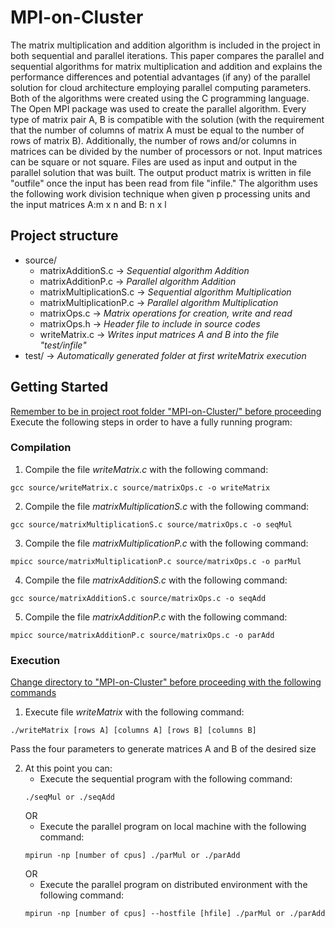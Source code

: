 # MPI-on-Cluster

The matrix multiplication and addition algorithm is included in the project in both sequential and parallel iterations.
This paper compares the parallel and sequential algorithms for matrix multiplication and addition and explains the performance differences and potential advantages (if any) of the parallel solution for cloud architecture employing
parallel computing parameters. Both of the algorithms were created using the C programming language. The Open MPI package was used to create the parallel algorithm. Every type of matrix pair A, B is compatible with the solution (with the requirement that
the number of columns of matrix A must be equal to the number of rows of matrix B). Additionally, the number of rows and/or columns in matrices can be divided by the number of processors or not. Input matrices can be square or
not square. Files are used as input and output in the parallel solution that was built. The output product matrix is written in file "outfile" once the input has been read from file "infile." The algorithm uses the following work division
technique when given p processing units and the input matrices A:m x n and B: n x l

## Project structure

* source/
    * matrixAdditionS.c  -> *Sequential algorithm Addition*
    * matrixAdditionP.c  -> *Parallel algorithm Addition*
    * matrixMultiplicationS.c  -> *Sequential algorithm Multiplication*
    * matrixMultiplicationP.c  -> *Parallel algorithm Multiplication*
    * matrixOps.c -> *Matrix operations for creation, write and read*
    * matrixOps.h -> *Header file to include in source codes*
    * writeMatrix.c -> *Writes input matrices A and B into the file "test/infile"*
* test/ -> *Automatically generated folder at first writeMatrix execution*

## Getting Started

<ins>Remember to be in project root folder "MPI-on-Cluster/" before proceeding</ins><br>
Execute the following steps in order to have a fully running program:<br>

### Compilation

1. Compile the file *writeMatrix.c* with the following command:
```
gcc source/writeMatrix.c source/matrixOps.c -o writeMatrix
```
2. Compile the file *matrixMultiplicationS.c* with the following command:
```
gcc source/matrixMultiplicationS.c source/matrixOps.c -o seqMul
```
3. Compile the file *matrixMultiplicationP.c* with the following command:
```
mpicc source/matrixMultiplicationP.c source/matrixOps.c -o parMul
```
4. Compile the file *matrixAdditionS.c* with the following command:
```
gcc source/matrixAdditionS.c source/matrixOps.c -o seqAdd
```
5. Compile the file *matrixAdditionP.c* with the following command:
```
mpicc source/matrixAdditionP.c source/matrixOps.c -o parAdd
```
### Execution

<ins>Change directory to "MPI-on-Cluster" before proceeding with the following commands<ins>

1. Execute file *writeMatrix* with the following command:
```
./writeMatrix [rows A] [columns A] [rows B] [columns B]
```
Pass the four parameters to generate matrices A and B of the desired size

2. At this point you can:
    * Execute the sequential program with the following command:
    ```
    ./seqMul or ./seqAdd
    ```
    OR
    * Execute the parallel program on local machine with the following command:
    ```
    mpirun -np [number of cpus] ./parMul or ./parAdd
    ```
    OR
    * Execute the parallel program on distributed environment with the following command:
    ```
    mpirun -np [number of cpus] --hostfile [hfile] ./parMul or ./parAdd
    ```
<br>
